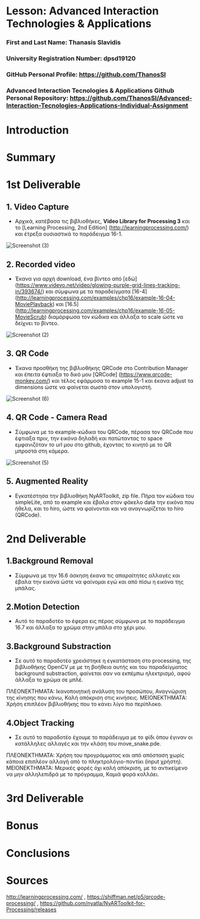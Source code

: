 # Lesson: Advanced Interaction Technologies & Applications

### First and Last Name: Thanasis Slavidis
### University Registration Number: dpsd19120
### GitHub Personal Profile: https://github.com/ThanosSl
### Advanced Interaction Tecnologies & Applications Github Personal Repository: https://github.com/ThanosSl/Advanced-Interaction-Tecnologies-Applications-Individual-Assignment

# Introduction

# Summary


# 1st Deliverable
## 1. Video Capture
* Αρχικά, κατέβασα τις βιβλιοθήκες, **Video Library for Processing 3** και το [Learning Processing, 2nd Edition] (http://learningprocessing.com/) και έτρεξα ουσιαστικά το παράδειγμα 16-1.

![Screenshot (3)](https://user-images.githubusercontent.com/100956202/199953013-255c64c6-9535-489a-a9f0-f641a9f2ffe1.png)


## 2. Recorded video
* Έκανα για αρχή download, ένα βίντεο από [εδώ] (https://www.videvo.net/video/glowing-purple-grid-lines-tracking-in/393674/) και σύμφωνα με τα παραδείγματα [16-4] (http://learningprocessing.com/examples/chp16/example-16-04-MoviePlayback) και [16.5] (http://learningprocessing.com/examples/chp16/example-16-05-MovieScrub) διαμόρφωσα τον κώδικα και άλλαξα το scale ώστε να δείχνει το βίντεο.

![Screenshot (2)](https://user-images.githubusercontent.com/100956202/199953064-c5209176-d12d-44d1-b45e-b40afe84ac08.png)


## 3. QR Code
* Έκανα προσθήκη της βιβλιοθήκης QRCode στο Contribution Manager και έπειτα έφτιαξα το δικό μου [QRCode] (https://www.qrcode-monkey.com/) και τέλος εφάρμοσα το example 15-1 και έκανα adjust τα dimensions ώστε να φαίνεται σωστά στον υπολογιστή.

![Screenshot (6)](https://user-images.githubusercontent.com/100956202/199953421-a172bb60-6d24-4fbd-a6f2-d1f2bb407b00.png)



## 4. QR Code - Camera Read
* Σύμφωνα με το example-κώδικα του QRCode, πέρασα τον QRCode που έφτιαξα πριν, την εικόνα δηλαδή και πατώταντας το space εμφανιζόταν το url μου στο github, έχοντας το κινητό με το QR μπροστά στη κάμερα.

![Screenshot (5)](https://user-images.githubusercontent.com/100956202/199953140-747dd20b-f5da-42c1-a0b6-efd1527639e4.png)


## 5. Augmented Reality
* Εγκατέστησα την βιβλιοθήκη NyARToolkit, zip file. Πήρα τον κώδικα του simpleLite, από το example και έβαλα στον φάκελο data την εικόνα που ήθελα, και το hiro, ώστε να φαίνονται και να αναγνωρίζεται το hiro (QRCode).

# 2nd Deliverable
## 1.Background Removal
* Σύμφωνα με την 16.6 άσκηση έκανα τις απαραίτητες αλλαγές και έβαλα την εικόνα ώστε να φαίνομαι εγώ και από πίσω η εικόνα της μπάλας. 

## 2.Motion Detection
* Αυτό το παραδοτέο το έφερα εις πέρας σύμφωνα με το παράδειγμα 16.7 και άλλαξα το χρώμα στην μπάλα στο χέρι μου.

## 3.Background Substraction
* Σε αυτό το παραδοτέο χρειάστηκε η εγκατάσταση στο processing, της βιβλιοθήκης OpenCV με με τη βοήθεια αυτής και του παραδείγματος background substraction, φαίνεται σαν να εκπέμπω ηλεκτρισμό, αφού άλλαξα το χρώμα σε μπλέ.

ΠΛΕΟΝΕΚΤΗΜΑΤΑ: Ικανοποιητική ανάλυση του προσώπου, Αναγνώριση της κίνησης που κάνω, Καλή απόκριση στις κινήσεις.
ΜΕΙΟΝΕΚΤΗΜΑΤΑ: Χρήση επιπλέον βιβλιοθήκης που το κάνει λίγο πιο περίπλοκο.

## 4.Object Tracking
* Σε αυτό το παραδοτέο έχουμε το παράδειγμα με το φίδι όπου έγιναν οι κατάλληλες αλλαγές και την κλάση του move_snake.pde.

ΠΛΕΟΝΕΚΤΗΜΑΤΑ: Χρήση του προγράμματος και από απόσταση χωρίς κάποια επιπλέον αλλαγή από το πληκτρολόγιο-ποντίκι (input χρήστη).
ΜΕΙΟΝΕΚΤΗΜΑΤΑ: Μερικές φορές όχι καλή απόκριση, με το αντικείμενο να μην αλληλεπιδρά με το πρόγραμμα, Καμιά φορά κολλάει.

# 3rd Deliverable 


# Bonus 


# Conclusions


# Sources
http://learningprocessing.com/ , https://shiffman.net/p5/qrcode-processing/ , https://github.com/nyatla/NyARToolkit-for-Processing/releases
